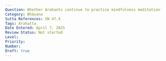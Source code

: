 ```yaml
---
Question: Whether Arahants continue to practice mindfulness meditation?
Category: Bhāvana
Sutta References: SN 47.4
Tags: Arahatta
Date Entered: April 7, 2025
Review Status: Not started
Level: 
Priority: 
Number: 
Draft: true
---
```

